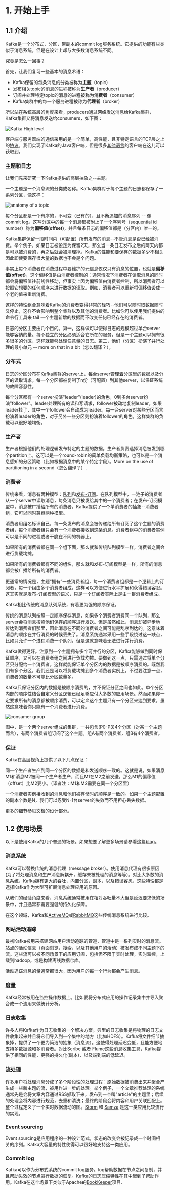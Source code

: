 # 1. 开始上手
## 1.1 介绍

Kafka是一个分布式，分区，带副本的commit log服务系统。它提供的功能有些类似于消息系统，但是在设计上却与大多数消息系统不同。
<!--Kafka is a distributed, partitioned, replicated commit log service. It provides the functionality of a messaging system, but with a unique design.-->
究竟是怎么一回事？
<!--What does all that mean?-->
首先，让我们复习一些基本的消息术语：
<!--First let's review some basic messaging terminology:-->
* Kafka保留的每条消息的分类被称为**主题**（topic）
* 发布相关topic的消息的进程被称为**生产者**（producer）
* 订阅并处理特定topic的消息的进程被称为**消费者**（consumer）
* Kafka集群中的每一个服务进程被称为**代理者**（broker）

<!--* Kafka maintains feeds of messages in categories called topics.-->
<!--* We'll call processes that publish messages to a Kafka topic producers.-->
<!--* We'll call processes that subscribe to topics and process the feed of published messages consumers.-->
<!--* Kafka is run as a cluster comprised of one or more servers each of which is called a broker.-->

所以站在系统高层的角度来看，producers通过网络发送消息给Kafka集群，Kafka集群又将消息发送给consumers，如下图：
<!--So, at a high level, producers send messages over the network to the Kafka cluster which in turn serves them up to consumers like this:-->

![Kafka High level](http://kafka.apache.org/images/producer_consumer.png)

客户端与服务器端的通信采用的是一个简单，高性能，且非特定语言的TCP层之上的[协议](https://cwiki.apache.org/confluence/display/KAFKA/A+Guide+To+The+Kafka+Protocol)。我们实现了Kafka的Java客户端，但是很多[其他语言](https://cwiki.apache.org/confluence/display/KAFKA/Clients)的客户端在这儿可以获取到。
<!--Communication between the clients and the servers is done with a simple, high-performance, language agnostic [TCP protocol](https://cwiki.apache.org/confluence/display/KAFKA/A+Guide+To+The+Kafka+Protocol). We provide a Java client for Kafka, but clients are available in [many languages](https://cwiki.apache.org/confluence/display/KAFKA/Clients).-->

### 主题和日志

让我们先来研究一下Kafka提供的高层抽象之--主题。
<!--Let's first dive into the high-level abstraction Kafka provides—the topic.-->
一个主题是一个消息流的分类或名称。Kafka集群对于每个主题的日志都保存了一系列分区，像这样：
<!--A topic is a category or feed name to which messages are published. For each topic, the Kafka cluster maintains a partitioned log that looks like this:-->

![anatomy of a topic](http://kafka.apache.org/images/log_anatomy.png)

每个分区都是一个有序的，不可变（已有的），且不断追加的消息序列 -- 像commit log。这写分区中的每一个消息都被附上了一个序列号（sequential id number）称为**偏移值(offset)**，并且每条日志的偏移值都是（分区内）唯一的。
<!--Each partition is an ordered, immutable sequence of messages that is continually appended to—a commit log. The messages in the partitions are each assigned a sequential id number called the offset that uniquely identifies each message within the partition.-->
Kafka集群保留一段时间内（可配置）所有发布的消息--不管消息是否已经被消费。举个例子，如果日志被设定为保留2天，那么当一条日志发布之后的两天内都是可以被消费的，再之后就会被清理掉。Kafka的性能和要保存的数据多少不相关因此即使要保存很大量的数据也不会是个问题。
<!--The Kafka cluster retains all published messages—whether or not they have been consumed—for a configurable period of time. For example if the log retention is set to two days, then for the two days after a message is published it is available for consumption, after which it will be discarded to free up space. Kafka's performance is effectively constant with respect to data size so retaining lots of data is not a problem.-->
事实上每个消费者在消费过程中要维护的元信息仅仅只有消息的位置，也就是**偏移值(offset)**，这个偏移值是由消费者控制的：通常情况下消费者在读取消息的同时都会将偏移值往前线性移动，但事实上因为偏移值由消费者控制，所以消费者可以按照它想要的任何顺序来进行数据的读取。例如，消费者可以重新将偏移值设成一个老的值来重新消费。
<!--In fact the only metadata retained on a per-consumer basis is the position of the consumer in in the log, called the "offset". This offset is controlled by the consumer: normally a consumer will advance its offset linearly as it reads messages, but in fact the position is controlled by the consumer and it can consume messages in any order it likes. For example a consumer can reset to an older offset to reprocess.-->
这样的特性组合意味着Kafka的消费者变得非常的轻巧--他们可以随时取数据随时又停止，这样不会影响到整个集群以及其他的消费者。比如你可以使用我们提供的命令行工具来 tail 一个主题新增的数据而不改变任何已经存在的消费者。
<!--This combination of features means that Kafka consumers are very cheap—they can come and go without much impact on the cluster or on other consumers. For example, you can use our command line tools to "tail" the contents of any topic without changing what is consumed by any existing consumers.-->
日志的分区主要由几个目的。第一，这样做可以使得日志的规模超过单台server能够容纳的量。每个独立的分区必须适合它所在的服务，但是一个主题可以拥有很多很多的分区，这样就能够处理任意量的日志。第二，他们（分区）扮演了并行处理的最小单元 -- more on that in a bit（怎么翻译？）。
<!--The partitions in the log serve several purposes. First, they allow the log to scale beyond a size that will fit on a single server. Each individual partition must fit on the servers that host it, but a topic may have many partitions so it can handle an arbitrary amount of data. Second they act as the unit of parallelism—more on that in a bit.-->

### 分布式

日志的分区分布在Kafka集群的server上，每台server管理着分区里的数据以及分区的读取请求。每一个分区都被复制了n份（可配置）到其他server，以保证系统的故障容忍性。
<!--The partitions of the log are distributed over the servers in the Kafka cluster with each server handling data and requests for a share of the partitions. Each partition is replicated across a configurable number of servers for fault tolerance.-->
每个分区都有一个server扮演"leader"(leader)的角色，0到多台server扮演"follower"。leader处理所有的读和写请求，follower被动地复制leader。如果leader挂了，其中一个follower会自动成为leader。每一台server对某些分区而言扮演着leader的角色，对于另外一些分区则扮演着follower的角色，这样集群的负载可以很好地均衡。
<!--Each partition has one server which acts as the "leader" and zero or more servers which act as "followers". The leader handles all read and write requests for the partition while the followers passively replicate the leader. If the leader fails, one of the followers will automatically become the new leader. Each server acts as a leader for some of its partitions and a follower for others so load is well balanced within the cluster.-->

### 生产者

生产者根据他们的处理逻辑发布特定的主题的数据。生产者负责选择消息被发到哪个partition上。这可以是一个round-robin的简单负载均衡策略，也可以是一个消息感知的分区策略（比如根据消息中的某个特定字段）。More on the use of partitioning in a second（怎么翻译？）.
<!--Producers publish data to the topics of their choice. The producer is responsible for choosing which message to assign to which partition within the topic. This can be done in a round-robin fashion simply to balance load or it can be done according to some semantic partition function (say based on some key in the message). More on the use of partitioning in a second.-->

### 消费者

传统来看，消息有两种模型：[队列](http://en.wikipedia.org/wiki/Message_queue)和[发布-订阅](http://en.wikipedia.org/wiki/Publish%E2%80%93subscribe_pattern)。在队列模型中，一池子的消费者从一个server中读取消息，每条消息只被发给其中的一个消费者；在发布-订阅模型中，消息被广播给所有的消费者，Kafka提供了一个单消费者的抽象--消费者组，它可以同时兼容两种模型。
<!--Messaging traditionally has two models: [queuing](http://en.wikipedia.org/wiki/Message_queue) and [publish-subscribe](http://en.wikipedia.org/wiki/Publish%E2%80%93subscribe_pattern). In a queue, a pool of consumers may read from a server and each message goes to one of them; in publish-subscribe the message is broadcast to all consumers. Kafka offers a single consumer abstraction that generalizes both of these—the consumer group.-->
消费者用组名标识自己，每一条发布的消息会被传递给所有订阅了这个主题的消费者组，每个消费者组只会有一个消费者接收到这条消息。消费者组中的消费者实例可以是不同的进程或者干脆在不同的机器上。
<!--Consumers label themselves with a consumer group name, and each message published to a topic is delivered to one consumer instance within each subscribing consumer group. Consumer instances can be in separate processes or on separate machines.-->
如果所有的消费者都在同一个组下面，那么就和传统队列模型一样，消费者之间会进行负载均摊。
<!--If all the consumer instances have the same consumer group, then this works just like a traditional queue balancing load over the consumers.-->
如果所有的消费者都有不同的组名，那么就和发布-订阅模型是一样，所有的消息都会被广播给所有的消费者。
<!--If all the consumer instances have different consumer groups, then this works like publish-subscribe and all messages are broadcast to all consumers.-->
更通常的情况是，主题“拥有”一些消费者组，每一个消费者组都是一个逻辑上的订阅者，每一个组由多个消费者组成，这样可以方便进行水平扩展和获得错误容忍。这其实就是发布-订阅模型的语义，只是一个订阅者实际上是由一群消费者组成。
<!--More commonly, however, we have found that topics have a small number of consumer groups, one for each "logical subscriber". Each group is composed of many consumer instances for scalability and fault tolerance. This is nothing more than publish-subscribe semantics where the subscriber is cluster of consumers instead of a single process.-->
Kafka相比传统的消息队列系统，有着更为强的顺序保证。
<!--Kafka has stronger ordering guarantees than a traditional messaging system, too.-->
传统的消息队列按照一定顺序保存消息，如果多个消费者消费同一个队列，那么server会将消息按照他们保存的顺序进行发送。但是虽然如此，消息却被异步地传达到消费者们那里，因此消息在不同的消费者之间可能是乱序到达的。这意味着消息的顺序在并行消费的时候丢失了。消息系统通常采用一些手段绕过这一缺点，比如只允许一个进程消费一个队列，但是这就意味着无法进行并行消费。
<!--A traditional queue retains messages in-order on the server, and if multiple consumers consume from the queue then the server hands out messages in the order they are stored. However, although the server hands out messages in order, the messages are delivered asynchronously to consumers, so they may arrive out of order on different consumers. This effectively means the ordering of the messages is lost in the presence of parallel consumption. Messaging systems often work around this by having a notion of "exclusive consumer" that allows only one process to consume from a queue, but of course this means that there is no parallelism in processing.-->
Kafka做得更好。注意到一个主题拥有多个可并行的分区，Kafka能够做到同时保证顺序，又可以在消费者组之间进行负载均摊。要做到这一点，只需通过将单个分区只分配给一个消费者。这样就能保证单个分区内的数据是被顺序消费的。既然我们有多个分区，我们还是可以将负载均摊到多个消费者实例上。不过要注意一点，消费者的数量不可能比分区数量多。
<!--Kafka does it better. By having a notion of parallelism—the partition—within the topics, Kafka is able to provide both ordering guarantees and load balancing over a pool of consumer processes. This is achieved by assigning the partitions in the topic to the consumers in the consumer group so that each partition is consumed by exactly one consumer in the group. By doing this we ensure that the consumer is the only reader of that partition and consumes the data in order. Since there are many partitions this still balances the load over many consumer instances. Note however that there cannot be more consumer instances than partitions.-->
Kafka只保证分区内的数据是被顺序消费的，并不保证分区之间也如此。单个分区内部的顺序性结合自定义分区逻辑已经足够应付大多数的应用场景。然而如果你一定要求所有的消息都被顺序消费，可以定义这个主题只有一个分区来达到要求，虽然这意味着你只能有一个消费者进行消费。
<!--Kafka only provides a total order over messages within a partition, not between different partitions in a topic. Per-partition ordering combined with the ability to partition data by key is sufficient for most applications. However, if you require a total order over messages this can be achieved with a topic that has only one partition, though this will mean only one consumer process.-->

![consumer group](http://kafka.apache.org/images/consumer-groups.png)

图中，是一个两个server组成的集群，一共包含(P0-P3)4个分区（对某一个主题而言），有两个消费者组订阅了这个主题。组A有两个消费者，组B有4个消费者。
<!--A two server Kafka cluster hosting four partitions (P0-P3) with two consumer groups. Consumer group A has two consumer instances and group B has four. -->
### 保证
Kafka在高层视角上提供了以下几点保证：
<!--At a high-level Kafka gives the following guarantees:-->
同一个生产者生产到同一个分区的数据是和发送顺序一致的。这就是说，如果消息M1和消息M2被同一个生产者生产，而且M1在M2之前发送，那么M1的偏移值（offset）比M2要小。（译者注：M1和M2需要在同一个分区里）
<!--Messages sent by a producer to a particular topic partition will be appended in the order they are sent. That is, if a message M1 is sent by the same producer as a message M2, and M1 is sent first, then M1 will have a lower offset than M2 and appear earlier in the log.-->
一个消费者实例接收到的消息和他们被存储时的顺序是一致的。如果一个主题配置的副本个数是N，我们可以忍受N-1台server的失效而不用担心丢失数据。
<!--A consumer instance sees messages in the order they are stored in the log.
For a topic with replication factor N, we will tolerate up to N-1 server failures without losing any messages committed to the log.-->
更多的细节参见文档的设计部分。
<!--More details on these guarantees are given in the design section of the documentation.-->

## 1.2 使用场景

以下是使用Kafka的几个普通的场景。如果想要了解更多场景请参看这篇[blog](http://engineering.linkedin.com/distributed-systems/log-what-every-software-engineer-should-know-about-real-time-datas-unifying)。
<!--Here is a description of a few of the popular use cases for Apache Kafka. For an overview of a number of these areas in action, see this [blog post](http://engineering.linkedin.com/distributed-systems/log-what-every-software-engineer-should-know-about-real-time-datas-unifying).-->

### 消息系统

Kafka可以替换传统的消息代理（message broker）。使用消息代理有很多原因(为了将处理消息和生产消息解耦开，缓存未被处理的消息等等)。对比大多数的消息系统，Kafka拥有更大的吞吐，内置分区，副本，以及错误容忍，这些特性都是选择Kafka作为大型可扩展消息处理应用的原因。
<!--Kafka works well as a replacement for a more traditional message broker. Message brokers are used for a variety of reasons (to decouple processing from data producers, to buffer unprocessed messages, etc). In comparison to most messaging systems Kafka has better throughput, built-in partitioning, replication, and fault-tolerance which makes it a good solution for large scale message processing applications.-->
从我们的经验角度来看，消息系统通常被用在相对吞吐量不大但是延迟要求低的场景中，并且通常都需要强健的持久化保障。
<!--In our experience messaging uses are often comparatively low-throughput, but may require low end-to-end latency and often depend on the strong durability guarantees Kafka provides.-->
在这个领域，Kafka和[ActiveMQ](http://activemq.apache.org/)或[RabbitMQ](https://www.rabbitmq.com/)这些传统消息系统进行比较。
<!--In this domain Kafka is comparable to traditional messaging systems such as [ActiveMQ](http://activemq.apache.org/) or [RabbitMQ](https://www.rabbitmq.com/).-->

### 网站活动追踪

最初Kafka被用来搭建网站用户活动追踪的管道，管道中是一系列实时的消息流。站点的活动信息（页面浏览，搜索，以及其他用户的活动）被发布成不同主题下的流。这些流可以被不同场景下的应用订阅，包括但不限于实时处理，实时监控，上载到hadoop，或是构建离线数据仓库。
<!--The original use case for Kafka was to be able to rebuild a user activity tracking pipeline as a set of real-time publish-subscribe feeds. This means site activity (page views, searches, or other actions users may take) is published to central topics with one topic per activity type. These feeds are available for subscription for a range of use cases including real-time processing, real-time monitoring, and loading into Hadoop or offline data warehousing systems for offline processing and reporting.-->
活动追踪消息的量通常都很大，因为用户的每一个行为都会产生消息。
<!--Activity tracking is often very high volume as many activity messages are generated for each user page view.-->

### 度量
Kafka经常被用在监控操作数据上。比如要将分布式应用的操作记录集中并导入聚合成一个流用来做统计分析。
<!--Kafka is often used for operational monitoring data. This involves aggregating statistics from distributed applications to produce centralized feeds of operational data.-->

### 日志收集
许多人将Kafka作为日志收集的一个解决方案。典型的日志收集是将物理的日志文件收集起来并且将它们导入到一个集中的地方（比如HDFS）。Kafka将文件细节抽象掉，提供了一个更为简洁的抽象（消息流）。这使得处理延迟变低，且能方便地支持多数据源和多消费者。对比Scribe 或者 Flume这些消息收集工具，Kafka提供了相同的性能，更强的持久化(副本)，以及端到端的低延迟。
<!--Many people use Kafka as a replacement for a log aggregation solution. Log aggregation typically collects physical log files off servers and puts them in a central place (a file server or HDFS perhaps) for processing. Kafka abstracts away the details of files and gives a cleaner abstraction of log or event data as a stream of messages. This allows for lower-latency processing and easier support for multiple data sources and distributed data consumption. In comparison to log-centric systems like Scribe or Flume, Kafka offers equally good performance, stronger durability guarantees due to replication, and much lower end-to-end latency.-->

### 流处理
许多用户将处理消息分成了多个阶段性的处理过程：原始数据被消费出来并聚合产生成一些新主题的流，被用作进一步的处理。举个例子，一个文章推荐处理的系统通常先是会将文章内容通过RSS抓取下来，发布到一个叫"article"的主题里；后续的处理会将内容进行规范，去重和清洗；最终的阶段会将内容和用户关联匹配上。整个过程定义了一个实时数据流动的图。[Storm](https://github.com/nathanmarz/storm) 和 [Samza](http://samza.incubator.apache.org/) 是这一类应用比较流行的实现。
<!--Many users end up doing stage-wise processing of data where data is consumed from topics of raw data and then aggregated, enriched, or otherwise transformed into new Kafka topics for further consumption. For example a processing flow for article recommendation might crawl article content from RSS feeds and publish it to an "articles" topic; further processing might help normalize or deduplicate this content to a topic of cleaned article content; a final stage might attempt to match this content to users. This creates a graph of real-time data flow out of the individual topics. [Storm](https://github.com/nathanmarz/storm) and [Samza](http://samza.incubator.apache.org/) are popular frameworks for implementing these kinds of transformations.-->

### Event sourcing
Event sourcing是应用程序的一种设计范式，状态的改变会被记录成一个时间相关的序列。Kafka大容量的特性使得可以很好地支持这一类应用。
<!--Event sourcing is a style of application design where state changes are logged as a time-ordered sequence of records. Kafka's support for very large stored log data makes it an excellent backend for an application built in this style.-->

### Commit log
Kafka可以作为分布式系统的commit log服务。log帮助数据在节点之间复制，并且帮助失效的节点进行数据的恢复。Kafka的[日志压缩](http://kafka.apache.org/documentation.html#compaction)特性在其中起到了帮助作用。Kafka在这个场景下类似于Apache的[BookKeeper](http://zookeeper.apache.org/bookkeeper/)项目.
<!--Kafka can serve as a kind of external commit-log for a distributed system. The log helps replicate data between nodes and acts as a re-syncing mechanism for failed nodes to restore their data. The [log compaction](http://kafka.apache.org/documentation.html#compaction) feature in Kafka helps support this usage. In this usage Kafka is similar to Apache [BookKeeper](http://zookeeper.apache.org/bookkeeper/) project.-->

